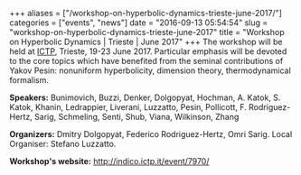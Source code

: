 +++
aliases = ["/workshop-on-hyperbolic-dynamics-trieste-june-2017/"]
categories = ["events", "news"]
date = "2016-09-13 05:54:54"
slug = "workshop-on-hyperbolic-dynamics-trieste-june-2017"
title = "Workshop on Hyperbolic Dynamics | Trieste | June 2017"
+++
The workshop will be held at [ICTP](http://indico.ictp.it/event/7970/),
Trieste, 19-23 June 2017. Particular emphasis will be devoted to the
core topics which have benefited from the seminal contributions of Yakov
Pesin: nonuniform hyperbolicity, dimension theory, thermodynamical
formalism.

**Speakers:** Bunimovich, Buzzi, Denker, Dolgopyat, Hochman, A. Katok,
S. Katok, Khanin, Ledrappier, Liverani, Luzzatto, Pesin, Pollicott, F.
Rodriguez-Hertz, Sarig, Schmeling, Senti, Shub, Viana, Wilkinson, Zhang

**Organizers:** Dmitry Dolgopyat, Federico Rodriguez-Hertz, Omri Sarig.
Local Organiser: Stefano Luzzatto.

**Workshop's website:** <http://indico.ictp.it/event/7970/>
